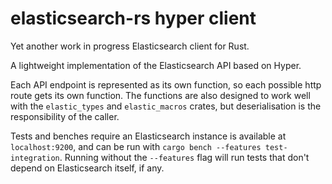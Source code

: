 # elasticsearch-rs hyper client
Yet another work in progress Elasticsearch client for Rust.

A lightweight implementation of the Elasticsearch API based on Hyper.

Each API endpoint is represented as its own function, so each possible http route gets its own function.
The functions are also designed to work well with the `elastic_types` and `elastic_macros` crates, but deserialisation is the responsibility of the caller.

Tests and benches require an Elasticsearch instance is available at `localhost:9200`, and can be run with `cargo bench --features test-integration`.
Running without the `--features` flag will run tests that don't depend on Elasticsearch itself, if any.